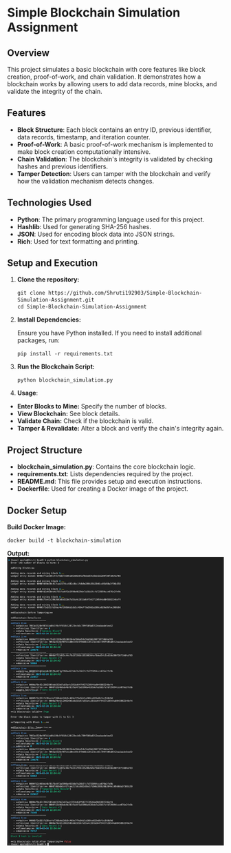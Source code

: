 # Simple Blockchain Simulation Assignment

## Overview

This project simulates a basic blockchain with core features like block creation, proof-of-work, and chain validation. It demonstrates how a blockchain works by allowing users to add data records, mine blocks, and validate the integrity of the chain.

## Features

- **Block Structure**: Each block contains an entry ID, previous identifier, data records, timestamp, and iteration counter.
- **Proof-of-Work**: A basic proof-of-work mechanism is implemented to make block creation computationally intensive.
- **Chain Validation**: The blockchain's integrity is validated by checking hashes and previous identifiers.
- **Tamper Detection**: Users can tamper with the blockchain and verify how the validation mechanism detects changes.

## Technologies Used

- **Python**: The primary programming language used for this project.
- **Hashlib**: Used for generating SHA-256 hashes.
- **JSON**: Used for encoding block data into JSON strings.
- **Rich**: Used for text formatting and printing.
  
## Setup and Execution

1.  **Clone the repository:**

    ```
    git clone https://github.com/Shruti192903/Simple-Blockchain-Simulation-Assignment.git
    cd Simple-Blockchain-Simulation-Assignment
    ```

2.  **Install Dependencies:**

    Ensure you have Python installed. If you need to install additional packages, run:

    ```
    pip install -r requirements.txt
    ```

3.  **Run the Blockchain Script:**

    ```
    python blockchain_simulation.py
    ```

4. **Usage**:
  - **Enter Blocks to Mine:** Specify the number of blocks.
  - **View Blockchain:** See block details.
  - **Validate Chain:** Check if the blockchain is valid.
  - **Tamper & Revalidate:** Alter a block and verify the chain's integrity again.

## Project Structure

- **blockchain_simulation.py**: Contains the core blockchain logic.
- **requirements.txt**: Lists dependencies required by the project.
- **README.md**: This file provides setup and execution instructions.
- **Dockerfile**: Used for creating a Docker image of the project.

## Docker Setup

**Build Docker Image:**
   ```
   docker build -t blockchain-simulation
   ```


**Output:**
![Blockchain Simulation Output](Output.png)

##


